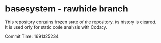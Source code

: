 # basesystem - rawhide branch

This repository contains frozen state of the repository.
Its history is cleared. It is used only for static code
analysis with Codacy.

Commit Time: 1691325234